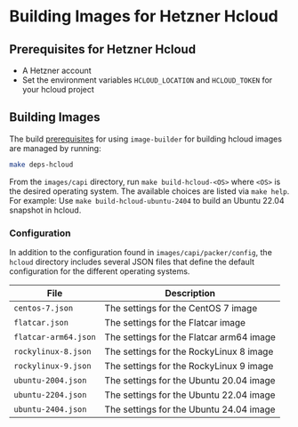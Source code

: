 # Building Images for Hetzner Hcloud

## Prerequisites for Hetzner Hcloud

- A Hetzner account
- Set the environment variables `HCLOUD_LOCATION` and `HCLOUD_TOKEN` for your hcloud project

## Building Images

The build [prerequisites](../capi.md#prerequisites) for using `image-builder` for
building hcloud images are managed by running:

```bash
make deps-hcloud
```

From the `images/capi` directory, run `make build-hcloud-<OS>` where `<OS>` is the desired operating system. The available choices are listed via `make help`. For example: Use `make build-hcloud-ubuntu-2404` to build an Ubuntu 22.04 snapshot in hcloud.

### Configuration

In addition to the configuration found in `images/capi/packer/config`, the `hcloud`
directory includes several JSON files that define the default configuration for
the different operating systems.

| File                 | Description                              |
|----------------------|------------------------------------------|
| `centos-7.json`      | The settings for the CentOS 7 image      |
| `flatcar.json`       | The settings for the Flatcar image       |
| `flatcar-arm64.json` | The settings for the Flatcar arm64 image |
| `rockylinux-8.json`  | The settings for the RockyLinux 8 image  |
| `rockylinux-9.json`  | The settings for the RockyLinux 9 image  |
| `ubuntu-2004.json`   | The settings for the Ubuntu 20.04 image  |
| `ubuntu-2204.json`   | The settings for the Ubuntu 22.04 image  |
| `ubuntu-2404.json`   | The settings for the Ubuntu 24.04 image  |
